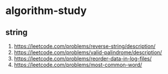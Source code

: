 # algorithm-study
## string
1. https://leetcode.com/problems/reverse-string/description/
2. https://leetcode.com/problems/valid-palindrome/description/
3. https://leetcode.com/problems/reorder-data-in-log-files/
4. https://leetcode.com/problems/most-common-word/